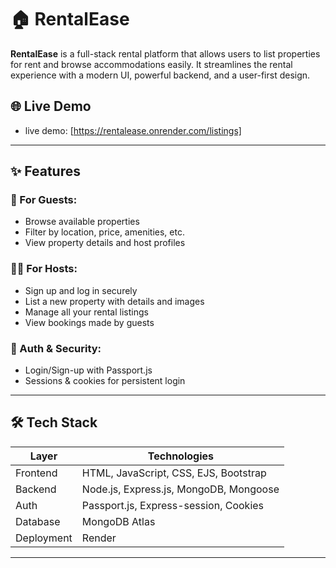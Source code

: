 # 🏠 RentalEase

**RentalEase** is a full-stack rental platform that allows users to list properties for rent and browse accommodations easily. It streamlines the rental experience with a modern UI, powerful backend, and a user-first design.

## 🌐 Live Demo

- live demo: [https://rentalease.onrender.com/listings]

---

## ✨ Features

### 🧑 For Guests:
- Browse available properties
- Filter by location, price, amenities, etc.
- View property details and host profiles

### 🧑‍💼 For Hosts:
- Sign up and log in securely
- List a new property with details and images
- Manage all your rental listings
- View bookings made by guests

### 🔐 Auth & Security:
- Login/Sign-up with Passport.js
- Sessions & cookies for persistent login

---

## 🛠 Tech Stack

| Layer      | Technologies                            |
|------------|-----------------------------------------|
| Frontend   | HTML, JavaScript, CSS, EJS, Bootstrap        |
| Backend    | Node.js, Express.js, MongoDB, Mongoose  |
| Auth       | Passport.js, Express-session, Cookies   |
| Database   | MongoDB Atlas                           |
| Deployment | Render                                  |

---


